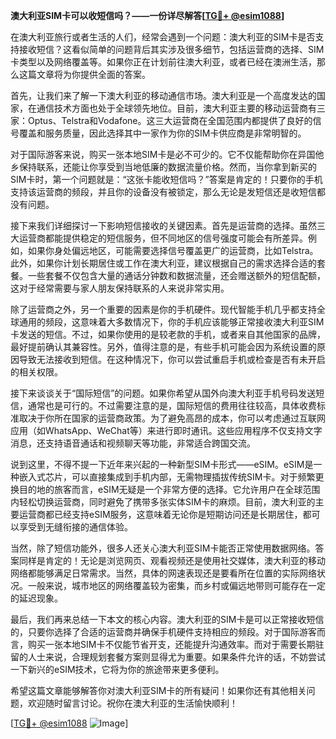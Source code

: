 **澳大利亚SIM卡可以收短信吗？——一份详尽解答[[TG💪+ @esim1088](https://t.me/s/esim1088)]**

在澳大利亚旅行或者生活的人们，经常会遇到一个问题：澳大利亚的SIM卡是否支持接收短信？这看似简单的问题背后其实涉及很多细节，包括运营商的选择、SIM卡类型以及网络覆盖等。如果你正在计划前往澳大利亚，或者已经在澳洲生活，那么这篇文章将为你提供全面的答案。

首先，让我们来了解一下澳大利亚的移动通信市场。澳大利亚是一个高度发达的国家，在通信技术方面也处于全球领先地位。目前，澳大利亚主要的移动运营商有三家：Optus、Telstra和Vodafone。这三大运营商在全国范围内都提供了良好的信号覆盖和服务质量，因此选择其中一家作为你的SIM卡供应商是非常明智的。

对于国际游客来说，购买一张本地SIM卡是必不可少的。它不仅能帮助你在异国他乡保持联系，还能让你享受到当地低廉的数据流量价格。然而，当你拿到新买的SIM卡时，第一个问题就是：“这张卡能收短信吗？”答案是肯定的！只要你的手机支持该运营商的频段，并且你的设备没有被锁定，那么无论是发短信还是收短信都没有问题。

接下来我们详细探讨一下影响短信接收的关键因素。首先是运营商的选择。虽然三大运营商都能提供稳定的短信服务，但不同地区的信号强度可能会有所差异。例如，如果你身处偏远地区，可能需要选择信号覆盖更广的运营商，比如Telstra。此外，如果你计划长期居住或工作在澳大利亚，建议根据自己的需求选择合适的套餐。一些套餐不仅包含大量的通话分钟数和数据流量，还会赠送额外的短信配额，这对于经常需要与家人朋友保持联系的人来说非常实用。

除了运营商之外，另一个重要的因素是你的手机硬件。现代智能手机几乎都支持全球通用的频段，这意味着大多数情况下，你的手机应该能够正常接收澳大利亚SIM卡发送的短信。不过，如果你使用的是较老款的手机，或者来自其他国家的品牌，最好提前确认其兼容性。另外，值得注意的是，有些手机可能会因为系统设置的原因导致无法接收到短信。在这种情况下，你可以尝试重启手机或检查是否有未开启的相关权限。

接下来谈谈关于“国际短信”的问题。如果你希望从国外向澳大利亚手机号码发送短信，通常也是可行的。不过需要注意的是，国际短信的费用往往较高，具体收费标准取决于你所在国家的运营商政策。为了避免高昂的成本，你可以考虑通过互联网应用（如WhatsApp、WeChat等）来进行即时通讯。这些应用程序不仅支持文字消息，还支持语音通话和视频聊天等功能，非常适合跨国交流。

说到这里，不得不提一下近年来兴起的一种新型SIM卡形式——eSIM。eSIM是一种嵌入式芯片，可以直接集成到手机内部，无需物理插拔传统SIM卡。对于频繁更换目的地的旅客而言，eSIM无疑是一个非常方便的选择。它允许用户在全球范围内轻松切换运营商，同时避免了携带多张实体SIM卡的麻烦。目前，澳大利亚的主要运营商都已经支持eSIM服务，这意味着无论你是短期访问还是长期居住，都可以享受到无缝衔接的通信体验。

当然，除了短信功能外，很多人还关心澳大利亚SIM卡能否正常使用数据网络。答案同样是肯定的！无论是浏览网页、观看视频还是使用社交媒体，澳大利亚的移动网络都能够满足日常需求。当然，具体的网速表现还是要看所在位置的实际网络状况。一般来说，城市地区的网络覆盖较为密集，而乡村或偏远地带则可能存在一定的延迟现象。

最后，我们再来总结一下本文的核心内容。澳大利亚的SIM卡是可以正常接收短信的，只要你选择了合适的运营商并确保手机硬件支持相应的频段。对于国际游客而言，购买一张本地SIM卡不仅能节省开支，还能提升沟通效率。而对于需要长期驻留的人士来说，合理规划套餐方案则显得尤为重要。如果条件允许的话，不妨尝试一下新兴的eSIM技术，它将为你的旅途带来更多便利。

希望这篇文章能够解答你对澳大利亚SIM卡的所有疑问！如果你还有其他相关问题，欢迎随时留言讨论。祝你在澳大利亚的生活愉快顺利！

[[TG💪+ @esim1088](https://t.me/s/esim1088) ![Image](https://i.postimg.cc/4NQfJmqS/Snipaste-2025-05-13-00-14-12.png)]